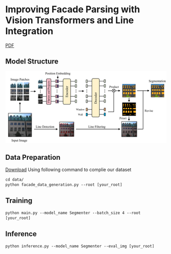 # Improving Facade Parsing with Vision Transformers and Line Integration
[PDF](https://arxiv.org/pdf/2309.15523.pdf)

## Model Structure
![Structure Figure](figs/Figure_overview.png)

## Data Preparation
[Download](https://drive.google.com/file/d/1KWwRhjwuJHBh_sez2tvKlWjFXjXAe_CZ/view?usp=drive_link)
Using following command to complie our dataset
```
cd data/
python facade_data_generation.py --root [your_root]
```

## Training
```
python main.py --model_name Segmenter --batch_size 4 --root [your_root]
```

## Inference
```
python inference.py --model_name Segmenter --eval_img [your_root]
```
